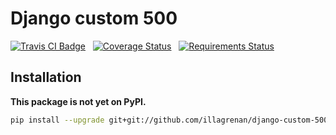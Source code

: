 # Django custom 500 #

[![Travis CI Badge](https://api.travis-ci.org/illagrenan/django-custom-500.png)](https://travis-ci.org/illagrenan/django-custom-500)
&nbsp;
[![Coverage Status](https://coveralls.io/repos/illagrenan/django-custom-500/badge.svg?branch=master)](https://coveralls.io/r/illagrenan/django-custom-500?branch=master)
&nbsp;
[![Requirements Status](https://requires.io/github/illagrenan/django-custom-500/requirements.svg?branch=master)](https://requires.io/github/illagrenan/django-custom-500/requirements/?branch=master)

## Installation ##

**This package is not yet on PyPI.**

```bash
pip install --upgrade git+git://github.com/illagrenan/django-custom-500.git#egg=django-custom-500
```